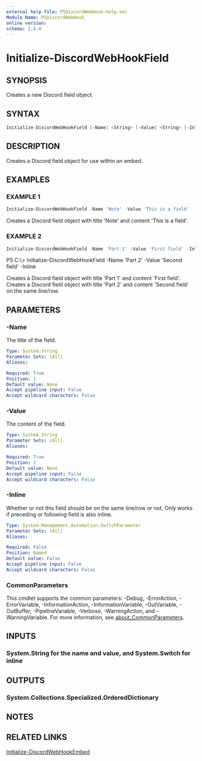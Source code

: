 ```yaml
---
external help file: PSDiscordWebHook-help.xml
Module Name: PSDiscordWebHook
online version:
schema: 2.0.0
---
```


# Initialize-DiscordWebHookField

## SYNOPSIS

Creates a new Discord field object.

## SYNTAX

```powershell
Initialize-DiscordWebHookField [-Name] <String> [-Value] <String> [-Inline] [<CommonParameters>]
```

## DESCRIPTION

Creates a Discord field object for use within an embed.

## EXAMPLES

### EXAMPLE 1

```powershell
Initialize-DiscordWebHookField -Name 'Note' -Value 'This is a field'
```

Creates a Discord field object with title 'Note' and content 'This is a field'.

### EXAMPLE 2

```powershell
Initialize-DiscordWebHookField -Name 'Part 1' -Value 'First field' -Inline
```

PS C:\\\> Initialize-DiscordWebHookField -Name 'Part 2' -Value 'Second field' -Inline

Creates a Discord field object with title 'Part 1' and content 'First field'.
Creates a Discord field object with title 'Part 2' and content 'Second field' on the same line/row.

## PARAMETERS

### -Name

The title of the field.

```yaml
Type: System.String
Parameter Sets: (All)
Aliases:

Required: True
Position: 1
Default value: None
Accept pipeline input: False
Accept wildcard characters: False
```

### -Value

The content of the field.

```yaml
Type: System.String
Parameter Sets: (All)
Aliases:

Required: True
Position: 2
Default value: None
Accept pipeline input: False
Accept wildcard characters: False
```

### -Inline

Whether or not this field should be on the same line/row or not.
Only works if preceding or following field is also inline.

```yaml
Type: System.Management.Automation.SwitchParameter
Parameter Sets: (All)
Aliases:

Required: False
Position: Named
Default value: False
Accept pipeline input: False
Accept wildcard characters: False
```

### CommonParameters

This cmdlet supports the common parameters: -Debug, -ErrorAction, -ErrorVariable, -InformationAction, -InformationVariable, -OutVariable, -OutBuffer, -PipelineVariable, -Verbose, -WarningAction, and -WarningVariable. For more information, see [about_CommonParameters](http://go.microsoft.com/fwlink/?LinkID=113216).

## INPUTS

### System.String for the name and value, and System.Switch for inline

## OUTPUTS

### System.Collections.Specialized.OrderedDictionary

## NOTES

## RELATED LINKS

[Initialize-DiscordWebHookEmbed](Initialize-DiscordWebHookEmbed.md)
